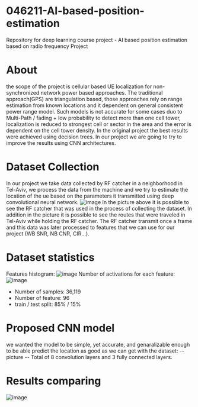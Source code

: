 # 046211-AI-based-position-estimation
Repository for deep learning course project - AI based position estimation based on radio frequency Project

# About
the scope of the project is cellular based UE localization for non-synchronized network power based approaches. The traditional approach(GPS) are triangulation based, those approaches rely on range estimation from known locations and it dependent on general consistent power range model. Such models is not accurate for some cases duo to Multi-Path / fading + low probability to detect more than one cell tower, localization is reduced to strongest cell or sector in the area and the error is dependent on the cell tower density. In the original project the best results were achieved using decision trees. In our project we are going to try to improve the results using CNN architectures.

# Dataset Collection
In our project we take data collected by RF catcher in a neighborhood in Tel-Aviv, we process the data from the machine and we try to estimate the location of the ue based on the parameters it transmitted using deep convolutional neural network.
![image](https://github.com/avichayyy/-AI-based-position-estimation/assets/129785797/a4c77950-7548-44ab-893d-8cc779b01a39)
In the picture above it is possible to see the RF catcher that was used in the process of collecting the dataset. In addition in the picture it is possible to see the routes that were traveled in Tel-Aviv while holding the RF catcher. The RF catcher transmit once a frame and this data was later processed to features that we can use for our project (WB SNR, NB CNR, CIR…). 

# Dataset statistics 
Features histogram:
![image](https://github.com/avichayyy/-AI-based-position-estimation/assets/129785797/bdd48c5b-fe40-41de-907e-fa5b7d316b59)
Number of activations for each feature:
![image](https://github.com/avichayyy/-AI-based-position-estimation/assets/129785797/f535a118-aed2-4dbc-bbd6-82e550700b41)

* Number of samples: 36,119
* Number of feature: 96
* train / test split: 85% / 15%

# Proposed CNN model
we wanted the model to be simple, yet accurate, and genaralizable enough to be able predict the location as good as we can get with the dataset:
 -- picture --
 Total of 8 convolution layers and 3 fully connected layers.

 # Results comparing
 ![image](https://github.com/avichayyy/-AI-based-position-estimation/assets/129785797/2258e7a9-4ff4-4574-933b-37a371ac18d1)

